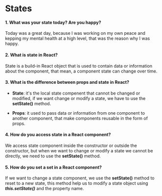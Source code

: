 # States

#### 1. What was your state today? Are you happy?

Today was a great day, because I was working on my own peace and kepping my mental health at a high level, that was the reason why I was happy.

#### 2. What is state in React?

State is a build-in React object that is used to contain data or information about the component, that mean, a component state can change over time.

#### 3. What is the difference between props and state in React?

- <strong>State</strong>: it's the local state compenent that cannot be changed or modified, if we want change or modify a state, we have to use the <strong>setState()</strong> method.

- <strong>Props</strong>: it used to pass data or information from one component to another component, that make components reusable in the form of props.

#### 4. How do you access state in a React component?

We access state component inside the constructor or outside the constructor, but when we want to change or modify a state we cannot be directly, we need to use the <strong>setState()</strong> method.

#### 5. How do you set a set in a React component?

If we want to change a state component, we use the <strong>setState()</strong> method to reset to a new state, this method help us to modify a state object using <strong><em>this.setState()</em></strong> and the property name.